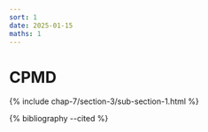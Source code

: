 ```yaml
---
sort: 1
date: 2025-01-15
maths: 1
---
```


# CPMD

{% include chap-7/section-3/sub-section-1.html %}

{% bibliography --cited %}

